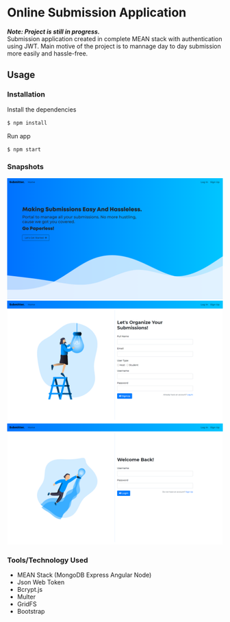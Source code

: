 # Online Submission Application 
***Note: Project is still in progress.***<br>
Submission application created in complete MEAN stack with authentication using JWT. Main motive of the project is to mannage day to day submission more easily and hassle-free.

## Usage

### Installation

Install the dependencies

```sh
$ npm install
```
Run app

```sh
$ npm start
```

### Snapshots
![Home Page](/snapshots/home.png)<br>
![Signup Page](/snapshots/signup.png)<br>
![Login Page](/snapshots/login.png)

### Tools/Technology Used
- MEAN Stack (MongoDB Express Angular Node)
- Json Web Token 
- Bcrypt.js
- Multer
- GridFS
- Bootstrap
